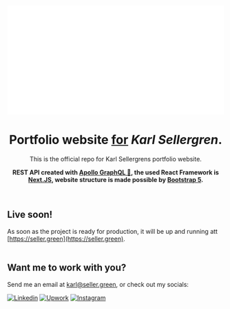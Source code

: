 <div align="center">
<img src="thumbnail.svg">
  <h1><b>Portfolio</b> website <u>for</u> <i>Karl Sellergren</i>.</h1>
  <p>This is the official repo for Karl Sellergrens portfolio website.</p>
  <p><b>REST API created with <a href="https://github.com/apollographql/apollo-client">Apollo GraphQL 🚀</a>, the used React Framework is <a href="https://github.com/vercel/next.js">Next.JS</a>, website structure is made possible by <a href="https://www.npmjs.com/package/bootstrap">Bootstrap 5</a>.</b></p>
  <br/>
</div>

## Live soon!
As soon as the project is ready for production, it will be up and running att [https://seller.green](https://seller.green).
<br/><br/>
## Want me to work with you?
Send me an email at [karl@seller.green](mailto:karl@seller.green), or check out my socials:

[![Linkedin](https://img.shields.io/badge/LinkedIn-0077B5?style=for-the-badge&logo=linkedin&logoColor=white)](https://www.linkedin.com/in/karlsellergren)
[![Upwork](https://img.shields.io/badge/Upwork-00C217?style=for-the-badge&logo=upwork&logoColor=white)](https://www.upwork.com/o/profiles/users/~01fb5d8636e09c5330/)
[![Instagram](https://img.shields.io/badge/Instagram-E4405F?style=for-the-badge&logo=instagram&logoColor=white)](https://www.instagram.com/ksellergren)

